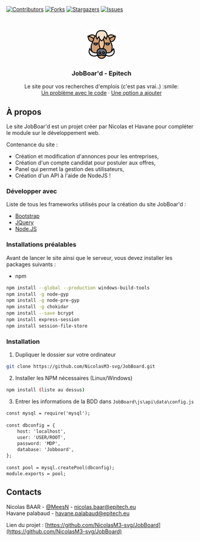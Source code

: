 [![Contributors][contributors-shield]][contributors-url]
[![Forks][forks-shield]][forks-url]
[![Stargazers][stars-shield]][stars-url]
[![Issues][issues-shield]][issues-url]

<br />

<p align="center">
  <a href="https://github.com/NicolasM3-svg/JobBoard">
    <img src="images/logo.png" alt="Logo" width="80" height="80">
  </a>

  <h3 align="center">JobBoar'd - Epitech</h3>

  <p align="center">
    Le site pour vos recherches d'emplois (c'est pas vrai..) :smile:
    <br />
    <a href="https://github.com/NicolasM3-svg/JobBoard/issues">Un problème avec le code</a>
    ·
    <a href="https://github.com/NicolasM3-svg/JobBoard/issues">Une option a ajouter</a>
  </p>
</p>

## À propos

Le site JobBoar'd est un projet créer par Nicolas et Havane pour compléter le module sur le développement web.

Contenance du site :
* Création et modification d'annonces pour les entreprises,
* Création d'un compte candidat pour postuler aux offres,
* Panel qui permet la gestion des utilisateurs,
* Création d'un API à l'aide de NodeJS !

### Développer avec 
Liste de tous les frameworks utilisés pour la création du site JobBoar'd :
* [Bootstrap](https://getbootstrap.com)
* [JQuery](https://jquery.com)
* [Node.JS](https://nodejs.org/en/)

### Installations préalables

Avant de lancer le site ainsi que le serveur, vous devez installer les packages suivants : 
* npm
```sh
npm install --global --production windows-build-tools 
npm install -g node-gyp
npm install -g node-pre-gyp
npm install -g chokidar
npm install --save bcrypt
npm install express-session
npm install session-file-store
```

### Installation

1. Dupliquer le dossier sur votre ordinateur
```sh
git clone https://github.com/NicolasM3-svg/JobBoard.git
```
2. Installer les NPM nécessaires (Linux/Windows)
```sh
npm install (liste au dessus)
```
3. Entrer les informations de la BDD dans `JobBoard\js\api\data\config.js`
```JS
const mysql = require('mysql');

const dbconfig = {
    host: 'localhost',
    user: 'USER/ROOT',
    password: 'MDP',
    database: 'Jobboard',
};

const pool = mysql.createPool(dbconfig);
module.exports = pool;

```

## Contacts

Nicolas BAAR - [@MeesN](https://twitter.com/MeesN_) - nicolas.baar@epitech.eu
<br />
Havane palabaud - havane.palabaud@epitech.eu

Lien du projet : [https://github.com/NicolasM3-svg/JobBoard](https://github.com/NicolasM3-svg/JobBoard)

[contributors-shield]: https://img.shields.io/github/contributors/othneildrew/Best-README-Template.svg?style=flat-square
[contributors-url]: https://github.com/NicolasM3-svg/JobBoard/graphs/contributors
[forks-shield]: https://img.shields.io/github/forks/othneildrew/Best-README-Template.svg?style=flat-square
[forks-url]: https://github.com/NicolasM3-svg/JobBoard/pulse
[stars-shield]: https://img.shields.io/github/stars/othneildrew/Best-README-Template.svg?style=flat-square
[stars-url]: https://github.com/NicolasM3-svg/JobBoard/stargazers
[issues-shield]: https://img.shields.io/github/issues/othneildrew/Best-README-Template.svg?style=flat-square
[issues-url]: https://github.com/NicolasM3-svg/JobBoard/issues
[product-screenshot]: images/screenshot.png
